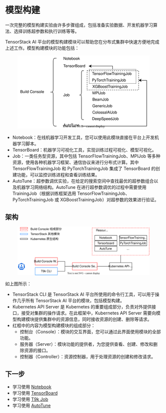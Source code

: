 # 模型构建

一次完整的模型构建实验由许多步骤组成，包括准备实验数据、开发机器学习算法、选择训练超参数和执行训练等等。

TensorStack AI 平台的模型构建模块可以帮助您在分布式集群中快速方便地完成上述工作。模型构建模块的功能包括：

<figure>
  <img alt="function" src="../../assets/modules/building/function.drawio.svg" width="550" />
</figure>

* Notebook：在线机器学习开发工具，您可以使用此模块直接在平台上开发机器学习脚本。
* TensorBoard：机器学习可视化工具，实现训练过程可视化、模型可视化。
* Job：一类任务型资源，其中包括 TensorFlowTrainingJob、MPIJob 等多种资源，使用各种机器学习框架、通信协议来进行分布式计算。其中 TensorFlowTrainingJob 和 PyTorchTrainingJob 集成了 TensorBoard 的创建功能，可以监控训练进程和查看训练结果。
* AutoTune：超参数调优实验，在给定的搜索空间中查找最优的超参数组合以及机器学习网络结构。AutoTune 在进行超参数调优的过程中需要使用 TrainingJob（根据训练框架选用 TensorFlowTrainingJob、PyTorchTrainingJob 或 XGBoostTrainingJob）对超参数的效果进行验证。

## 架构

<figure>
  <img alt="architecture" src="../../assets/modules/building/architecture.drawio.svg" width="650" />
</figure>

如上图所示：

* TensorStack CLI 是 TensorStack AI 平台所使用的命令行工具，可以用于操作几乎所有 TensorStack AI 平台的模块，包括模型构建。
* Kubernetes API Server 是 Kubernetes 的重要组成部分，负责对外提供接口，接受对集群的操作请求。在此框架中，Kubernetes API Server 需要向模型构建模块提供集群中的资源信息，同时接收资源的创建、删除等请求。
* 红框中的内容为模型构建模块的组成部分：
    * 控制台（Console）：模块的交互界面，您可以通过此界面使用模块的全部功能。
    * 服务器（Server）：模块功能的提供者，为您提供查看、创建、修改和删除资源的接口。
    * 控制器（Controller）：资源控制器，用于处理资源的创建和修改请求。

## 下一步

* 学习使用 [Notebook](./notebook.md)
* 学习使用 [TensorBoard](./tensorboard.md)
* 学习使用 [T9k Job](../jobs/index.md)
* 学习使用 [AutoTune](./autotune.md)
